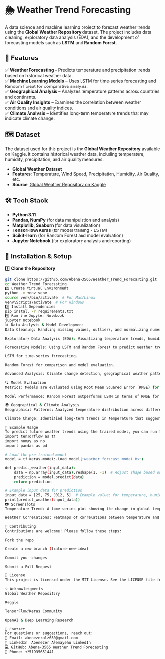 # 🌦️ Weather Trend Forecasting

A data science and machine learning project to forecast weather trends using the **Global Weather Repository** dataset. The project includes data cleaning, exploratory data analysis (EDA), and the development of forecasting models such as **LSTM** and **Random Forest**.

## 📌 Features

✅ **Weather Forecasting** – Predicts temperature and precipitation trends based on historical weather data.  
✅ **Machine Learning Models** – Uses LSTM for time-series forecasting and Random Forest for comparative analysis.  
✅ **Geographical Analysis** – Analyzes temperature patterns across countries and continents.  
✅ **Air Quality Insights** – Examines the correlation between weather conditions and air quality indices.  
✅ **Climate Analysis** – Identifies long-term temperature trends that may indicate climate change.

## 🗺️ Dataset

The dataset used for this project is the **Global Weather Repository** available on Kaggle. It contains historical weather data, including temperature, humidity, precipitation, and air quality measures.

- **Global Weather Dataset**  
- **Features**: Temperature, Wind Speed, Precipitation, Humidity, Air Quality, etc.  
- **Source**: [Global Weather Repository on Kaggle](https://www.kaggle.com/datasets)

## 🛠️ Tech Stack

- **Python 3.11**
- **Pandas, NumPy** (for data manipulation and analysis)
- **Matplotlib, Seaborn** (for data visualization)
- **TensorFlow/Keras** (for model training - LSTM)
- **Scikit-learn** (for Random Forest and model evaluation)
- **Jupyter Notebook** (for exploratory analysis and reporting)

## 🚀 Installation & Setup

1️⃣ **Clone the Repository**  
```bash
git clone https://github.com/Abena-3565/Weather_Trend_Forecasting.git
cd Weather_Trend_Forecasting
2️⃣ Create Virtual Environment
python -m venv venv
source venv/bin/activate  # For Mac/Linux
venv\Scripts\activate  # For Windows
3️⃣ Install Dependencies
pip install -r requirements.txt
4️⃣ Run the Jupyter Notebook
jupyter notebook
📊 Data Analysis & Model Development
Data Cleaning: Handling missing values, outliers, and normalizing numerical features.

Exploratory Data Analysis (EDA): Visualizing temperature trends, humidity patterns, and correlations between weather and air quality.

Forecasting Models: Using LSTM and Random Forest to predict weather trends.

LSTM for time-series forecasting.

Random Forest for comparison and model evaluation.

Advanced Analysis: Climate change detection, geographical weather patterns, and environmental impact of weather conditions.

🔍 Model Evaluation
Metrics: Models are evaluated using Root Mean Squared Error (RMSE) for accuracy.

Model Performance: Random Forest outperforms LSTM in terms of RMSE for this dataset.

🌍 Geographical & Climate Analysis
Geographical Patterns: Analyzed temperature distribution across different countries and continents.

Climate Change: Identified long-term trends in temperature that suggest possible climate change.

📡 Example Usage
To predict future weather trends using the trained model, you can run the following code:
import tensorflow as tf
import numpy as np
import pandas as pd

# Load the pre-trained model
model = tf.keras.models.load_model("weather_forecast_model.h5")

def predict_weather(input_data):
    data = np.array(input_data).reshape(1, -1)  # Adjust shape based on model input
    prediction = model.predict(data)
    return prediction

# Example input data for prediction
input_data = [25, 75, 1012, 5]  # Example values for temperature, humidity, pressure, and wind speed
print(predict_weather(input_data))
📷 Screenshots
Temperature Trend: A time-series plot showing the change in global temperature.

Weather Correlations: Heatmaps of correlations between temperature and other weather conditions like humidity and air quality.

🤝 Contributing
Contributions are welcome! Please follow these steps:

Fork the repo

Create a new branch (feature-new-idea)

Commit your changes

Submit a Pull Request

📜 License
This project is licensed under the MIT License. See the LICENSE file for details.

💡 Acknowledgments
Global Weather Repository

Kaggle

TensorFlow/Keras Community

OpenAI & Deep Learning Research

📩 Contact
For questions or suggestions, reach out:
📧 Email: abenezeralz659@gmail.com
🔗 LinkedIn: Abenezer Alemayehu LinkedIn
💻 GitHub: Abena-3565 Weather Trend Forecasting
📱 Phone: +251935651441
